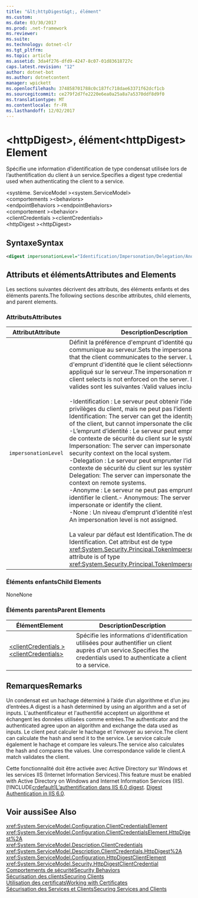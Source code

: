 ```yaml
---
title: "&lt;httpDigest&gt;, élément"
ms.custom: 
ms.date: 03/30/2017
ms.prod: .net-framework
ms.reviewer: 
ms.suite: 
ms.technology: dotnet-clr
ms.tgt_pltfrm: 
ms.topic: article
ms.assetid: 3da4f276-dfd9-4247-8c07-01d83618727c
caps.latest.revision: "12"
author: dotnet-bot
ms.author: dotnetcontent
manager: wpickett
ms.openlocfilehash: 374858701788c0c187fc718dae63371f62dcf1cb
ms.sourcegitcommit: ce279f2d7fe2220e6ea0a25a8a7a5370ddf8d9f0
ms.translationtype: MT
ms.contentlocale: fr-FR
ms.lasthandoff: 12/02/2017
---
```

# <a name="lthttpdigestgt-element"></a><span data-ttu-id="56c43-102">&lt;httpDigest&gt;, élément</span><span class="sxs-lookup"><span data-stu-id="56c43-102">&lt;httpDigest&gt; Element</span></span>
<span data-ttu-id="56c43-103">Spécifie une information d’identification de type condensat utilisée lors de l’authentification du client à un service.</span><span class="sxs-lookup"><span data-stu-id="56c43-103">Specifies a digest type credential used when authenticating the client to a service.</span></span>  
  
 <span data-ttu-id="56c43-104">\<système. ServiceModel ></span><span class="sxs-lookup"><span data-stu-id="56c43-104">\<system.ServiceModel></span></span>  
<span data-ttu-id="56c43-105">\<comportements ></span><span class="sxs-lookup"><span data-stu-id="56c43-105">\<behaviors></span></span>  
<span data-ttu-id="56c43-106">\<endpointBehaviors ></span><span class="sxs-lookup"><span data-stu-id="56c43-106">\<endpointBehaviors></span></span>  
<span data-ttu-id="56c43-107">\<comportement ></span><span class="sxs-lookup"><span data-stu-id="56c43-107">\<behavior></span></span>  
<span data-ttu-id="56c43-108">\<clientCredentials ></span><span class="sxs-lookup"><span data-stu-id="56c43-108">\<clientCredentials></span></span>  
<span data-ttu-id="56c43-109">\<httpDigest ></span><span class="sxs-lookup"><span data-stu-id="56c43-109">\<httpDigest></span></span>  
  
## <a name="syntax"></a><span data-ttu-id="56c43-110">Syntaxe</span><span class="sxs-lookup"><span data-stu-id="56c43-110">Syntax</span></span>  
  
```xml  
<digest impersonationLevel="Identification/Impersonation/Delegation/Anonymous/None" />  
```  
  
## <a name="attributes-and-elements"></a><span data-ttu-id="56c43-111">Attributs et éléments</span><span class="sxs-lookup"><span data-stu-id="56c43-111">Attributes and Elements</span></span>  
 <span data-ttu-id="56c43-112">Les sections suivantes décrivent des attributs, des éléments enfants et des éléments parents.</span><span class="sxs-lookup"><span data-stu-id="56c43-112">The following sections describe attributes, child elements, and parent elements.</span></span>  
  
### <a name="attributes"></a><span data-ttu-id="56c43-113">Attributs</span><span class="sxs-lookup"><span data-stu-id="56c43-113">Attributes</span></span>  
  
|<span data-ttu-id="56c43-114">Attribut</span><span class="sxs-lookup"><span data-stu-id="56c43-114">Attribute</span></span>|<span data-ttu-id="56c43-115">Description</span><span class="sxs-lookup"><span data-stu-id="56c43-115">Description</span></span>|  
|---------------|-----------------|  
|`impersonationLevel`|<span data-ttu-id="56c43-116">Définit la préférence d'emprunt d'identité que le client communique au serveur.</span><span class="sxs-lookup"><span data-stu-id="56c43-116">Sets the impersonation preference that the client communicates to the server.</span></span> <span data-ttu-id="56c43-117">Le mode d'emprunt d'identité que le client sélectionne n'est pas appliqué sur le serveur.</span><span class="sxs-lookup"><span data-stu-id="56c43-117">The impersonation mode that the client selects is not enforced on the server.</span></span> <span data-ttu-id="56c43-118">Les valeurs valides sont les suivantes :</span><span class="sxs-lookup"><span data-stu-id="56c43-118">Valid values include the following:</span></span><br /><br /> <span data-ttu-id="56c43-119">-Identification : Le serveur peut obtenir l’identité et les privilèges du client, mais ne peut pas l’identité du client.</span><span class="sxs-lookup"><span data-stu-id="56c43-119">-   Identification: The server can get the identity and privileges of the client, but cannot impersonate the client.</span></span><br /><span data-ttu-id="56c43-120">-L’emprunt d’identité : Le serveur peut emprunter l’identité de contexte de sécurité du client sur le système local.</span><span class="sxs-lookup"><span data-stu-id="56c43-120">-   Impersonation: The server can impersonate the client's security context on the local system.</span></span><br /><span data-ttu-id="56c43-121">-Delegation : Le serveur peut emprunter l’identité de contexte de sécurité du client sur les systèmes distants.</span><span class="sxs-lookup"><span data-stu-id="56c43-121">-   Delegation: The server can impersonate the client's security context on remote systems.</span></span><br /><span data-ttu-id="56c43-122">-Anonyme : Le serveur ne peut pas emprunter l’identité ou identifier le client.</span><span class="sxs-lookup"><span data-stu-id="56c43-122">-   Anonymous: The server cannot impersonate or identify the client.</span></span><br /><span data-ttu-id="56c43-123">-None : Un niveau d’emprunt d’identité n’est affecté.</span><span class="sxs-lookup"><span data-stu-id="56c43-123">-   None: An impersonation level is not assigned.</span></span><br /><br /> <span data-ttu-id="56c43-124">La valeur par défaut est Identification.</span><span class="sxs-lookup"><span data-stu-id="56c43-124">The default is Identification.</span></span> <span data-ttu-id="56c43-125">Cet attribut est de type <xref:System.Security.Principal.TokenImpersonationLevel>.</span><span class="sxs-lookup"><span data-stu-id="56c43-125">This attribute is of type <xref:System.Security.Principal.TokenImpersonationLevel>.</span></span>|  
  
### <a name="child-elements"></a><span data-ttu-id="56c43-126">Éléments enfants</span><span class="sxs-lookup"><span data-stu-id="56c43-126">Child Elements</span></span>  
 <span data-ttu-id="56c43-127">None</span><span class="sxs-lookup"><span data-stu-id="56c43-127">None</span></span>  
  
### <a name="parent-elements"></a><span data-ttu-id="56c43-128">Éléments parents</span><span class="sxs-lookup"><span data-stu-id="56c43-128">Parent Elements</span></span>  
  
|<span data-ttu-id="56c43-129">Élément</span><span class="sxs-lookup"><span data-stu-id="56c43-129">Element</span></span>|<span data-ttu-id="56c43-130">Description</span><span class="sxs-lookup"><span data-stu-id="56c43-130">Description</span></span>|  
|-------------|-----------------|  
|[<span data-ttu-id="56c43-131">\<clientCredentials ></span><span class="sxs-lookup"><span data-stu-id="56c43-131">\<clientCredentials></span></span>](../../../../../docs/framework/configure-apps/file-schema/wcf/clientcredentials.md)|<span data-ttu-id="56c43-132">Spécifie les informations d'identification utilisées pour authentifier un client auprès d'un service.</span><span class="sxs-lookup"><span data-stu-id="56c43-132">Specifies the credentials used to authenticate a client to a service.</span></span>|  
  
## <a name="remarks"></a><span data-ttu-id="56c43-133">Remarques</span><span class="sxs-lookup"><span data-stu-id="56c43-133">Remarks</span></span>  
 <span data-ttu-id="56c43-134">Un condensat est un hachage déterminé à l’aide d’un algorithme et d’un jeu d’entrées.</span><span class="sxs-lookup"><span data-stu-id="56c43-134">A digest is a hash determined by using an algorithm and a set of inputs.</span></span> <span data-ttu-id="56c43-135">L'authentificateur et l'authentifié acceptent un algorithme et échangent les données utilisées comme entrées.</span><span class="sxs-lookup"><span data-stu-id="56c43-135">The authenticator and the authenticated agree upon an algorithm and exchange the data used as inputs.</span></span> <span data-ttu-id="56c43-136">Le client peut calculer le hachage et l'envoyer au service.</span><span class="sxs-lookup"><span data-stu-id="56c43-136">The client can calculate the hash and send it to the service.</span></span> <span data-ttu-id="56c43-137">Le service calcule également le hachage et compare les valeurs.</span><span class="sxs-lookup"><span data-stu-id="56c43-137">The service also calculates the hash and compares the values.</span></span> <span data-ttu-id="56c43-138">Une correspondance valide le client.</span><span class="sxs-lookup"><span data-stu-id="56c43-138">A match validates the client.</span></span>  
  
 <span data-ttu-id="56c43-139">Cette fonctionnalité doit être activée avec Active Directory sur Windows et les services IIS (Internet Information Services).</span><span class="sxs-lookup"><span data-stu-id="56c43-139">This feature must be enabled with Active Directory on Windows and Internet Information Services (IIS).</span></span> [!INCLUDE[crdefault](../../../../../includes/crdefault-md.md)]<span data-ttu-id="56c43-140">[L’authentification dans IIS 6.0 digest](http://go.microsoft.com/fwlink/?LinkId=88443).</span><span class="sxs-lookup"><span data-stu-id="56c43-140"> [Digest Authentication in IIS 6.0](http://go.microsoft.com/fwlink/?LinkId=88443).</span></span>  
  
## <a name="see-also"></a><span data-ttu-id="56c43-141">Voir aussi</span><span class="sxs-lookup"><span data-stu-id="56c43-141">See Also</span></span>  
 <xref:System.ServiceModel.Configuration.ClientCredentialsElement>  
 <xref:System.ServiceModel.Configuration.ClientCredentialsElement.HttpDigest%2A>  
 <xref:System.ServiceModel.Description.ClientCredentials>  
 <xref:System.ServiceModel.Description.ClientCredentials.HttpDigest%2A>  
 <xref:System.ServiceModel.Configuration.HttpDigestClientElement>  
 <xref:System.ServiceModel.Security.HttpDigestClientCredential>  
 [<span data-ttu-id="56c43-142">Comportements de sécurité</span><span class="sxs-lookup"><span data-stu-id="56c43-142">Security Behaviors</span></span>](../../../../../docs/framework/wcf/feature-details/security-behaviors-in-wcf.md)  
 [<span data-ttu-id="56c43-143">Sécurisation des clients</span><span class="sxs-lookup"><span data-stu-id="56c43-143">Securing Clients</span></span>](../../../../../docs/framework/wcf/securing-clients.md)  
 [<span data-ttu-id="56c43-144">Utilisation des certificats</span><span class="sxs-lookup"><span data-stu-id="56c43-144">Working with Certificates</span></span>](../../../../../docs/framework/wcf/feature-details/working-with-certificates.md)  
 [<span data-ttu-id="56c43-145">Sécurisation des Services et Clients</span><span class="sxs-lookup"><span data-stu-id="56c43-145">Securing Services and Clients</span></span>](../../../../../docs/framework/wcf/feature-details/securing-services-and-clients.md)
